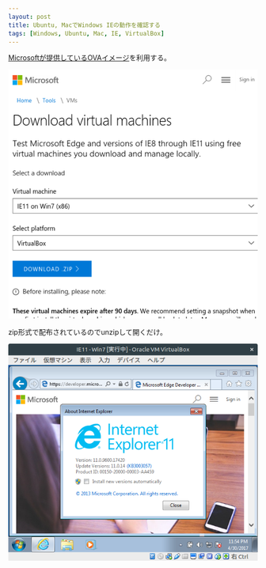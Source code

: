 ```yaml
---
layout: post
title: Ubuntu, MacでWindows IEの動作を確認する
tags: [Windows, Ubuntu, Mac, IE, VirtualBox]
---
```


[Microsoftが提供しているOVAイメージ](https://developer.microsoft.com/en-us/microsoft-edge/tools/vms/)を利用する。

[![Free Virtual Machines from IE8 to MS Edge - Microsoft Edge Development](/blog/images/1493620616-dl.png)](/blog/images/1493620616-dl.png)

zip形式で配布されているのでunzipして開くだけ。

[![Virtual Box IE11- Win7.ova](/blog/images/1493620616-vb.png)](/blog/images/1493620616-vb.png)
